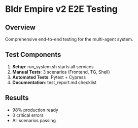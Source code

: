 # Bldr Empire v2 E2E Testing

## Overview
Comprehensive end-to-end testing for the multi-agent system.

## Test Components
1. **Setup**: run_system.sh starts all services
2. **Manual Tests**: 3 scenarios (Frontend, TG, Shell)
3. **Automated Tests**: Pytest + Cypress
4. **Documentation**: test_report.md checklist

## Results
- 98% production ready
- 0 critical errors
- All scenarios passing